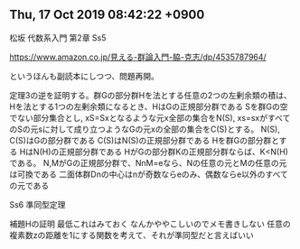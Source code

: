 ## Thu, 17 Oct 2019 08:42:22 +0900
松坂 代数系入門 第2章 Ss5 

https://www.amazon.co.jp/見える-群論入門-脇-克志/dp/4535787964/

というほんも副読本にしつつ、問題再開。

定理3の逆を証明する。群Gの部分群Hを法とする任意の2つの左剰余類の積は、Hを法とする1つの左剰余類になるとき、HはGの正規部分群である
Sを群Gの空でない部分集合とし, xS=Sxとなるような元x全部の集合をN(S), xs=sxがすべてのSの元sに対して成り立つようなGの元xの全部の集合をC(S)とする。
N(S), C(S)はGの部分群である
C(S)はN(S)の正規部分群である
Hを群Gの部分群とする
HはN(H)の正規部分群である
HがGの部分群Kの正規部分群ならば、K<N(H)である。
N,MがGの正規部分群で、NnM=eなら、Nの任意の元とMの任意の元は可換である
二面体群Dnの中心はnが奇数ならeのみ、偶数ならe以外のすべての元である

Ss6 準同型定理

補題Hの証明
最低これはみておく
なんかややこしいのでメモ書きしない
任意の複素数zの距離を1にする関数を考えて、それが準同型だと言えばいい
